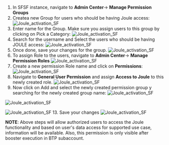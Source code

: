 1. In SFSF instance, navigate to **Admin Center**-> **Manage Permission Groups**
2. Createa new Group for users who should be having Joule access:
![Joule_activation_SF](1Permission_Group.jpg)
3. Enter name for the Group. Make sure you assign users to this group by clicking on Pick a Category: 
![Joule_activation_SF](2Group_Name.jpg)
4. Search for the username and Select the users who should be having JOULE access:
![Joule_activation_SF](2Group_user.jpg)
5. Once done, save your changes for the group.
![Joule_activation_SF](3Save_Changes.jpg)
7. To assign Role to the users, navigate to **Admin Center**-> **Manage Permission Roles**
![Joule_activation_SF](4Role_Create.jpg)
8. Create a new permission Role name and click on **Permissions**:
![Joule_activation_SF](5Role_name.jpg)
9. Navigate to **General User Permission** and assign **Access to Joule** to this newly created role.
![Joule_activation_SF](1Joule_Access.jpg)
11. Now click on Add and select the newly created permission group y searching for the newly created group name: 
![Joule_activation_SF](6Group_Add.jpg) 

![Joule_activation_SF](7Select_Group.jpg)

![Joule_activation_SF](8group_added.jpg)
13. Save your changes
![Joule_activation_SF](9Save_Changes.jpg)

**NOTE**: Above steps will allow authorized users to access the Joule functionality and based on user's data access for supported use case, information will be available. Also, this permission is only visible after booster execution in BTP subaccount.
